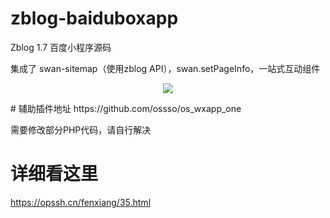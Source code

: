 # zblog-baiduboxapp
Zblog 1.7 百度小程序源码

集成了 swan-sitemap（使用zblog API），swan.setPageInfo，一站式互动组件
<p align="center">
<img src="https://oss.opssh.cn/zb_users/upload/2021/07/202107041625356566325110.png">
</p>
# 辅助插件地址
https://github.com/ossso/os_wxapp_one

需要修改部分PHP代码，请自行解决

# 详细看这里

https://opssh.cn/fenxiang/35.html
